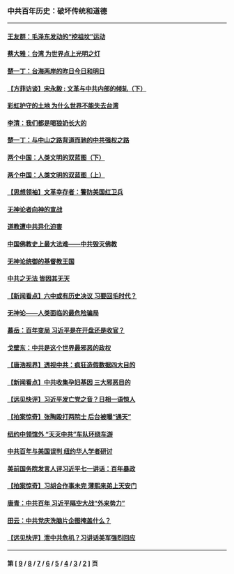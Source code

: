 ### 中共百年历史：破坏传统和道德
---
#### [王友群：毛泽东发动的“挖祖坟”运动](../../pages/nf1176114/n13723639.md?05050430) 
#### [蔡大雅：台湾 为世界点上光明之灯](../../pages/nf1176114/n13531530.md?05050430) 
#### [楚一丁：台海两岸的昨日今日和明日](../../pages/nf1176114/n13531468.md?05050430) 
#### [【方菲访谈】宋永毅 : 文革与中共内部的倾轧（下）](../../pages/nf1176114/n13486836.md?05050430) 
#### [彩虹护守的土地 为什么世界不能失去台湾](../../pages/nf1176114/n13476849.md?05050430) 
#### [李清：我们都是喝狼奶长大的](../../pages/nf1176114/n13471478.md?05050430) 
#### [楚一丁：与中山之路背道而驰的中共强权之路](../../pages/nf1176114/n13437270.md?05050430) 
#### [两个中国：人类文明的双蓝图（下）](../../pages/nf1176114/n13423132.md?05050430) 
#### [两个中国：人类文明的双蓝图（上）](../../pages/nf1176114/n13422687.md?05050430) 
#### [【思想领袖】文革幸存者：警防美国红卫兵](../../pages/nf1176114/n13339289.md?05050430) 
#### [无神论者向神的宣战](../../pages/nf1176114/n13281535.md?05050430) 
#### [道教遭中共异化迫害](../../pages/nf1176114/n13281463.md?05050430) 
#### [中国佛教史上最大法难——中共毁灭佛教](../../pages/nf1176114/n13281397.md?05050430) 
#### [无神论统御的基督教王国](../../pages/nf1176114/n13281280.md?05050430) 
#### [中共之无法 皆因其无天](../../pages/nf1176114/n13281088.md?05050430) 
#### [【新闻看点】六中或有历史决议 习要回毛时代？](../../pages/nf1176114/n13222895.md?05050430) 
#### [无神论——人类面临的最危险骗局](../../pages/nf1176114/n13196137.md?05050430) 
#### [慕岳：百年变局 习近平是在开盘还是收官？](../../pages/nf1176114/n13206516.md?05050430) 
#### [戈壁东：中共是这个世界最邪恶的政权](../../pages/nf1176114/n13085641.md?05050430) 
#### [【唐浩视界】透视中共：疯狂造假数据四大目的](../../pages/nf1176114/n13080590.md?05050430) 
#### [【新闻看点】中共收集孕妇基因 三大邪恶目的](../../pages/nf1176114/n13077182.md?05050430) 
#### [【远见快评】习近平发亡党之音？日相一语惊人](../../pages/nf1176114/n13074809.md?05050430) 
#### [【拍案惊奇】张陶殴打两院士 后台被曝“通天”](../../pages/nf1176114/n13070496.md?05050430) 
#### [纽约中领馆外 “天灭中共”车队环绕车游](../../pages/nf1176114/n13070693.md?05050430) 
#### [中共百年与美国误判 纽约华人学者研讨](../../pages/nf1176114/n13067969.md?05050430) 
#### [美前国务院发言人评习近平七一讲话：百年暴政](../../pages/nf1176114/n13066986.md?05050430) 
#### [【拍案惊奇】习胡合作事未完 薄熙来弟上天安门](../../pages/nf1176114/n13065867.md?05050430) 
#### [唐青：中共百年 习近平隔空大战“外来势力”](../../pages/nf1176114/n13065976.md?05050430) 
#### [田云：中共党庆洗脑片企图掩盖什么？](../../pages/nf1176114/n13064395.md?05050430) 
#### [【远见快评】泄中共危机？习讲话美军强烈回应](../../pages/nf1176114/n13064269.md?05050430) 

---
#### 第 [ [9](./9.md?05050430) / [8](./8.md?05050430) / [7](./7.md?05050430) / [6](./6.md?05050430) / [5](./5.md?05050430) / [4](./4.md?05050430) / [3](./3.md?05050430) / [2](./2.md?05050430) ] 页
